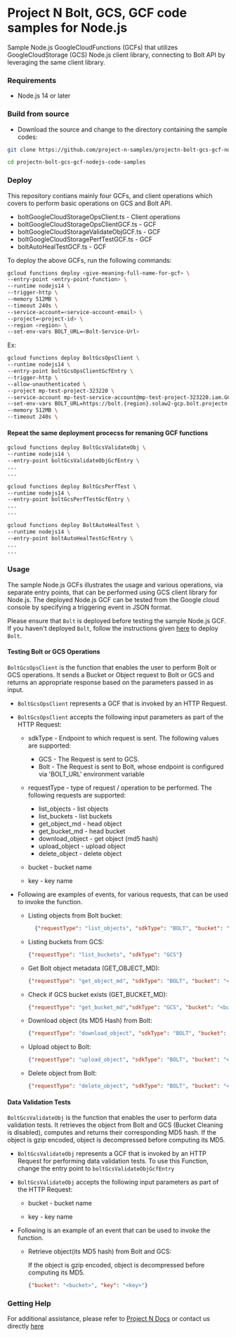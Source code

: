 
# Project N Bolt, GCS, GCF code samples for Node.js

Sample Node.js GoogleCloudFunctions (GCFs) that utilizes GoogleCloudStorage (GCS) Node.js client library, connecting to Bolt API by leveraging the same client library.

### Requirements

- Node.js 14 or later

### Build from source

* Download the source and change to the directory containing the sample codes:

```bash
git clone https://github.com/project-n-samples/projectn-bolt-gcs-gcf-nodejs-code-samples.git

cd projectn-bolt-gcs-gcf-nodejs-code-samples
```

### Deploy

This repository contians mainly four GCFs, and client operations which covers to perform basic operations on GCS and Bolt API.
  - boltGoogleCloudStorageOpsClient.ts - Client operations
  - boltGoogleCloudStorageOpsClientGCF.ts - GCF
  - boltGoogleCloudStorageValidateObjGCF.ts - GCF
  - boltGoogleCloudStoragePerfTestGCF.ts - GCF
  - boltAutoHealTestGCF.ts - GCF

To deploy the above GCFs, run the following commands:

```bash
gcloud functions deploy <give-meaning-full-name-for-gcf> \
--entry-point <entry-point-function> \
--runtime nodejs14 \
--trigger-http \
--memory 512MB \
--timeout 240s \
--service-account=<service-account-email> \
--project=<project-id> \
--region <region> \
--set-env-vars BOLT_URL=<Bolt-Service-Url>
```

Ex:
```bash
gcloud functions deploy BoltGcsOpsClient \
--runtime nodejs14 \
--entry-point boltGcsOpsClientGcfEntry \
--trigger-http \
--allow-unauthenticated \
--project mp-test-project-323220 \
--service-account mp-test-service-account@mp-test-project-323220.iam.GCServiceaccount.com \
--set-env-vars BOLT_URL=https://bolt.{region}.solaw2-gcp.bolt.projectn.co  \
--memory 512MB \
--timeout 240s \
```

#### Repeat the same deployment procecss for remaning GCF functions

```bash
gcloud functions deploy BoltGcsValidateObj \
--runtime nodejs14 \
--entry-point boltGcsValidateObjGcfEntry \
...
...
```

```bash
gcloud functions deploy BoltGcsPerfTest \
--runtime nodejs14 \
--entry-point boltGcsPerfTestGcfEntry \
...
...
```

```bash
gcloud functions deploy BoltAutoHealTest \
--runtime nodejs14 \
--entry-point boltAutoHealTestGcfEntry \
...
...
```

### Usage

The sample Node.js GCFs illustrates the usage and various operations, via separate entry points,
that can be performed using GCS client library for Node.js. The deployed Node.js GCF can be tested
from the Google cloud console by specifying a triggering event in JSON format.

Please ensure that `Bolt` is deployed before testing the sample Node.js GCF. If you haven't deployed `Bolt`,
follow the instructions given [here](https://xyz.projectn.co/installation-guide#estimate-savinGCS) to deploy `Bolt`.

#### Testing Bolt or GCS Operations

`BoltGcsOpsClient` is the function that enables the user to perform Bolt or GCS operations.
It sends a Bucket or Object request to Bolt or GCS and returns an appropriate response based on the parameters
passed in as input.

* `BoltGcsOpsClient` represents a GCF that is invoked by an HTTP Request.


* `BoltGcsOpsClient` accepts the following input parameters as part of the HTTP Request:
    * sdkType - Endpoint to which request is sent. The following values are supported:
        * GCS - The Request is sent to GCS.
        * Bolt - The Request is sent to Bolt, whose endpoint is configured via 'BOLT_URL' environment variable

    * requestType - type of request / operation to be performed. The following requests are supported:
        * list_objects - list objects
        * list_buckets - list buckets
        * get_object_md - head object
        * get_bucket_md - head bucket
        * download_object - get object (md5 hash)
        * upload_object - upload object
        * delete_object - delete object

    * bucket - bucket name

    * key - key name


* Following are examples of events, for various requests, that can be used to invoke the function.
    * Listing objects from Bolt bucket:
      ```json
        {"requestType": "list_objects", "sdkType": "BOLT", "bucket": "<bucket>"}
      ```
    * Listing buckets from GCS:
      ```json
      {"requestType": "list_buckets", "sdkType": "GCS"}
      ```
    * Get Bolt object metadata (GET_OBJECT_MD):
      ```json
      {"requestType": "get_object_md", "sdkType": "BOLT", "bucket": "<bucket>", "key": "<key>"}
      ```
    * Check if GCS bucket exists (GET_BUCKET_MD):
      ```json
      {"requestType": "get_bucket_md","sdkType": "GCS", "bucket": "<bucket>"}
      ```  
    * Download object (its MD5 Hash) from Bolt:
      ```json
      {"requestType": "download_object", "sdkType": "BOLT", "bucket": "<bucket>", "key": "<key>"}
      ```  
    * Upload object to Bolt:
      ```json
      {"requestType": "upload_object", "sdkType": "BOLT", "bucket": "<bucket>", "key": "<key>", "value": "<value>"}
      ```  
    * Delete object from Bolt:
      ```json
      {"requestType": "delete_object", "sdkType": "BOLT", "bucket": "<bucket>", "key": "<key>"}
      ```


#### Data Validation Tests

`BoltGcsValidateObj` is the function that enables the user to perform data validation tests. It retrieves
the object from Bolt and GCS (Bucket Cleaning is disabled), computes and returns their corresponding MD5 hash.
If the object is gzip encoded, object is decompressed before computing its MD5.

* `BoltGcsValidateObj` represents a GCF that is invoked by an HTTP Request for performing
  data validation tests. To use this Function, change the entry point to `boltGcsValidateObjGcfEntry`


* `BoltGcsValidateObj` accepts the following input parameters as part of the HTTP Request:
    * bucket - bucket name

    * key - key name

* Following is an example of an event that can be used to invoke the function.
    * Retrieve object(its MD5 hash) from Bolt and GCS:

      If the object is gzip encoded, object is decompressed before computing its MD5.
      ```json
      {"bucket": "<bucket>", "key": "<key>"}
      ```

### Getting Help

For additional assistance, please refer to [Project N Docs](https://xyz.projectn.co/) or contact us directly
[here](mailto:support@projectn.co)

